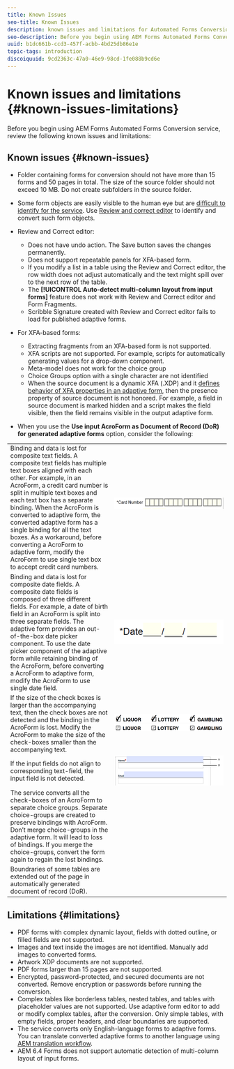 ```yaml
---
title: Known Issues
seo-title: Known Issues
description: known issues and limitations for Automated Forms Conversion Service
seo-description: Before you begin using AEM Forms Automated Forms Conversion service, learn about the known issues and limitations of the service
uuid: b1dc661b-ccd3-457f-acbb-4bd25db86e1e
topic-tags: introduction
discoiquuid: 9cd2363c-47a0-46e9-98cd-1fe088b9cd6e
---
```

# Known issues and limitations {#known-issues-limitations}

Before you begin using AEM Forms Automated Forms Conversion service, review the following known issues and limitations:

## Known issues {#known-issues}

* Folder containing forms for conversion should not have more than 15 forms and 50 pages in total. The size of the source folder should not exceed 10 MB. Do not create subfolders in the source folder. 
* Some form objects are easily visible to the human eye but are [difficult to identify for the service](styles-and-pattern-considerations-and-best-practices.md). Use [Review and correct editor](review-correct-ui-edited.md) to identify and convert such form objects.
* Review and Correct editor:

    * Does not have undo action. The Save button saves the changes permanently.
    * Does not support repeatable panels for XFA-based form.
    * If you modify a list in a table using the Review and Correct editor, the row width does not adjust automatically and the text might spill over to the next row of the table.
    * The **[!UICONTROL Auto-detect multi-column layout from input forms]** feature does not work with Review and Correct editor and Form Fragments.
    * Scribble Signature created with Review and Correct editor fails to load for published adaptive forms.


* For XFA-based forms:
  * Extracting fragments from an XFA-based form is not supported.
  * XFA scripts are not supported. For example, scripts for automatically generating values for a drop-down component.
  * Meta-model does not work for the choice group
  * Choice Groups option with a single character are not identified 
  * When the source document is a dynamic XFA (.XDP) and it [defines behavior of XFA properties in an adaptive form](https://helpx.adobe.com/experience-manager/6-5/forms/using/xfa-api-supported-in-adaptive-form.html#supportedxfaelementsandtheirmappinginadaptiveformsbr), then the presence property of source document is not honored. For example, a field in source document is marked hidden and a script makes the field visible, then the field remains visible in the output adaptive form.

* When you use the **Use input AcroForm as Document of Record (DoR) for generated adaptive forms** option, consider the following:

<table>
    <tr>
        <td>Binding and data is lost for composite text fields. A composite text fields has multiple text boxes aligned with each other. For example, in an AcroForm, a credit card number is split in multiple text boxes and each text box has a separate binding. When the AcroForm is converted to adaptive form, the converted adaptive form has a single binding for all the text boxes. As a workaround, before converting a AcroForm to adaptive form, modify the AcroForm to use single text box to accept credit card numbers.</td>
        <td><img  src="assets/creditCard_Composite.png"/> &nbsp;&nbsp;&nbsp;&nbsp;&nbsp;&nbsp;&nbsp;&nbsp;&nbsp;&nbsp;&nbsp;&nbsp;&nbsp;&nbsp;&nbsp;&nbsp;&nbsp;&nbsp;&nbsp;&nbsp;&nbsp;&nbsp;&nbsp;&nbsp;&nbsp;&nbsp;&nbsp;&nbsp;&nbsp;&nbsp;&nbsp;&nbsp;&nbsp;&nbsp;&nbsp;&nbsp;&nbsp;&nbsp;&nbsp;&nbsp;&nbsp;&nbsp;&nbsp;&nbsp;&nbsp;&nbsp;&nbsp;&nbsp;&nbsp;&nbsp;&nbsp;&nbsp;&nbsp;&nbsp;&nbsp;&nbsp;&nbsp;&nbsp;&nbsp;</td>
    </tr>
    <tr>
        <td>Binding and data is lost for composite date fields. A composite date fields is composed of three different fields. For example, a date of birth field in an AcroForm is split into three separate fields. The adaptive form provides an out-of-the-box date picker component. To use the date picker component of the adaptive form while retaining binding of the AcroForm, before converting a AcroForm to adaptive form, modify the AcroForm to use single date field.</td>
        <td><img  src="assets/CompositeDateField.png"/></td>
    </tr>
    <tr>
        <td>If the size of the check boxes is larger than the accompanying text, then the check boxes are not detected and the binding in the AcroForm is lost. Modify the AcroForm to make the size of the check-boxes smaller than the accompanying text.</td>
        <td><img  src="assets/large-text-box.png"/><br/><img  src="assets/small-text-box.png"/></td>
    </tr>
    <tr>
        <td>If the input fields do not align to corresponding text-field, the input field is not detected.  </td>
        <td><img  src="assets/non-alingned-fields.png"/></td>
    </tr>
    <tr >
        <td>The service converts all the check-boxes of an AcroForm to separate choice groups. Separate choice-groups are created to preserve bindings with AcroForm. Don’t merge choice-groups in the adaptive form. It will lead to loss of bindings. If you merge the choice-groups, convert the form again to regain the lost bindings. </td>
        <td></td>
    </tr>
    <tr >
        <td>Boundraries of some tables are extended out of the page in automatically generated document of record (DoR). </td>
        <td></td>
    </tr>
</table>

## Limitations {#limitations}

* PDF forms with complex dynamic layout, fields with dotted outline, or filled fields are not supported.
* Images and text inside the images are not identified. Manually add images to converted forms.
* Artwork XDP documents are not supported.
* PDF forms larger than 15 pages are not supported.
* Encrypted, password-protected, and secured documents are not converted. Remove encryption or passwords before running the conversion.
* Complex tables like borderless tables, nested tables, and tables with placeholder values are not supported. Use adaptive form editor to add or modify complex tables, after the conversion. Only simple tables, with empty fields, proper headers, and clear boundaries are supported.  
* The service converts only English-language forms to adaptive forms. You can translate converted adaptive forms to another language using [AEM translation workflow](https://helpx.adobe.com/experience-manager/6-5/forms/using/using-aem-translation-workflow-to-localize-adaptive-forms.html).
* AEM 6.4 Forms does not support automatic detection of multi-column layout of input forms.

